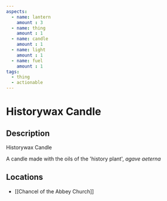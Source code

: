 ```yaml
---
aspects: 
  - name: lantern
    amount : 3
  - name: thing
    amount : 1
  - name: candle
    amount : 1
  - name: light
    amount : 1
  - name: fuel
    amount : 1
tags:
  - thing
  - actionable
---
```


# Historywax Candle

## Description
Historywax Candle

A candle made with the oils of the 'history plant', <i>agave aeterna</i>
## Locations
- [[Chancel of the Abbey Church]]